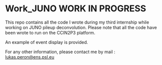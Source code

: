 # Work_JUNO WORK IN PROGRESS
This repo contains all the code I wrote during my third internship while working on JUNO pileup deconvolution. Please note that all the code have been wrote to run on the CCIN2P3 platform.

An example of event display is provided.

For any other information, please contact me by mail : lukas.peron@ens.psl.eu
